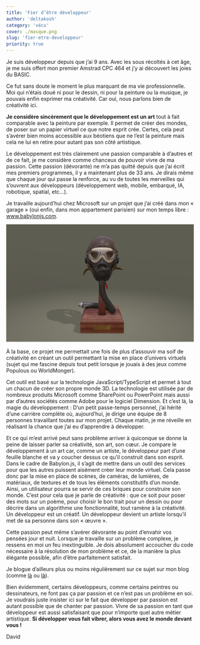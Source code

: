 ```yaml
---
title: 'Fier d’être développeur'
author: 'deltakosh'
category: 'vécu'
cover: ./masque.png
slug: 'fier-etre-developpeur'
priority: true
---
```


Je suis développeur depuis que j’ai 9 ans. Avec les sous récoltés à cet âge, je me suis offert mon premier Amstrad CPC 464 et j’y ai découvert les joies du BASIC.

Ce fut sans doute le moment le plus marquant de ma vie professionnelle. Moi qui n’étais doué ni pour le dessin, ni pour la peinture ou la musique, je pouvais enfin exprimer ma créativité. Car oui, nous parlons bien de créativité ici.

**Je considère sincèrement que le développement est un art** tout à fait comparable avec la peinture par exemple. Il permet de créer des mondes, de poser sur un papier virtuel ce que notre esprit crée. Certes, cela peut s’avérer bien moins accessible aux béotiens que ne l’est la peinture mais cela ne lui en retire pour autant pas son côté artistique.

Le développement est très clairement une passion comparable à d’autres et de ce fait, je me considère comme chanceux de pouvoir vivre de ma passion. Cette passion (dévorante) ne m’a pas quitté depuis que j’ai écrit mes premiers programmes, il y a maintenant plus de 33 ans. Je dirais même que chaque jour qui passe la renforce, au vu de toutes les merveilles qui s’ouvrent aux développeurs (développement web, mobile, embarqué, IA, robotique, spatial, etc…).

Je travaille aujourd’hui chez Microsoft sur un projet que j’ai créé dans mon « garage » (oui enfin, dans mon appartement parisien) sur mon temps libre : www.babylonjs.com.

![alt image](./masque.png)

À la base, ce projet me permettait une fois de plus d’assouvir ma soif de créativité en créant un outil permettant la mise en place d’univers virtuels (sujet qui me fascine depuis tout petit lorsque je jouais à des jeux comme Populous ou WorldMonger).

Cet outil est basé sur la technologie JavaScript/TypeScript et permet à tout un chacun de créer son propre monde 3D. La technologie est utilisée par de nombreux produits Microsoft comme SharePoint ou PowerPoint mais aussi par d’autres sociétés comme Adobe pour le logiciel Dimension.
Et c’est là, la magie du développement : D’un petit passe-temps personnel, j’ai hérité d’une carrière complète où, aujourd’hui, je dirige une équipe de 8 personnes travaillant toutes sur mon projet. Chaque matin, je me réveille en réalisant la chance que j’ai eu d’apprendre à développer.

Et ce qui m’est arrivé peut sans problème arriver à quiconque se donne la peine de laisser parler sa créativité, son art, son cœur.
Je compare le développement à un art car, comme un artiste, le développeur part d’une feuille blanche et va y coucher dessus ce qu’il construit dans son esprit. Dans le cadre de Babylon.js, il s’agit de mettre dans un outil des services pour que les autres puissent aisément créer leur monde virtuel. Cela passe donc par la mise en place de scènes, de caméras, de lumières, de matériaux, de textures et de tous les éléments constitutifs d’un monde. Ainsi, un utilisateur pourra se servir de ces briques pour construire son monde. C’est pour cela que je parle de créativité : que ce soit pour poser des mots sur un poème, pour choisir le bon trait pour un dessin ou pour décrire dans un algorithme une fonctionnalité, tout ramène à la créativité. Un développeur est un créatif. Un développeur devient un artiste lorsqu’il met de sa personne dans son « œuvre ».

Cette passion peut même s’avérer dévorante au point d’envahir vos pensées jour et nuit. Lorsque je travaille sur un problème complexe, je ressens en moi un feu inextinguible. Je dois absolument accoucher du code nécessaire à la résolution de mon problème et ce, de la manière la plus élégante possible, afin d’être parfaitement satisfait.

Je blogue d’ailleurs plus ou moins régulièrement sur ce sujet sur mon blog (comme [là](https://www.catuhe.com/le-moment-mou/) ou [là](https://www.catuhe.com/le-diable-est-dans-les-details/)).

Bien évidemment, certains développeurs, comme certains peintres ou dessinateurs, ne font pas ça par passion et ce n’est pas un problème en soi. Je voudrais juste insister ici sur le fait que développer par passion est autant possible que de chanter par passion. Vivre de sa passion en tant que développeur est aussi satisfaisant que pour n’importe quel autre métier artistique. **Si développer vous fait vibrer, alors vous avez le monde devant vous !**

David

